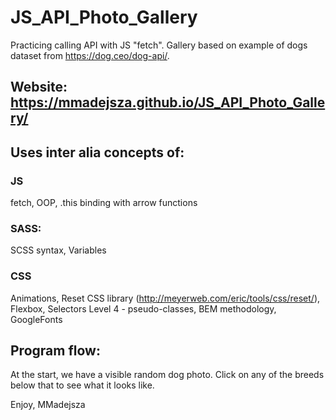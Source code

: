 # JS_API_Photo_Gallery
Practicing calling API with JS "fetch". Gallery based on example of dogs dataset from https://dog.ceo/dog-api/.

## Website: https://mmadejsza.github.io/JS_API_Photo_Gallery/
## Uses inter alia concepts of:
### JS
fetch, OOP, .this binding with arrow functions

### SASS:
SCSS syntax, Variables

### CSS
Animations, Reset CSS library (http://meyerweb.com/eric/tools/css/reset/), Flexbox, Selectors Level 4 - pseudo-classes, BEM methodology, GoogleFonts

## Program flow:
At the start, we have a visible random dog photo. Click on any of the breeds below that to see what it looks like.

Enjoy, MMadejsza

